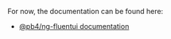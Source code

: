 For now, the documentation can be found here:
 - [@pb4/ng-fluentui documentation](./projects/ng-fluentui/README.md)